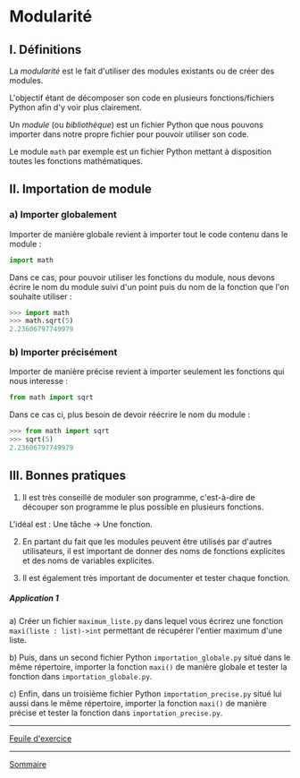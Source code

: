 # Modularité

## I. Définitions

La *modularité* est le fait d'utiliser des modules existants ou de créer des modules.

L'objectif étant de décomposer son code en plusieurs fonctions/fichiers Python afin d'y voir plus clairement.

Un *module* (ou *bibliothèque*) est un fichier Python que nous pouvons importer dans notre propre fichier pour pouvoir utiliser son code.

Le module `math` par exemple est un fichier Python mettant à disposition toutes les fonctions mathématiques.

## II. Importation de module

### a) Importer globalement

Importer de manière globale revient à importer tout le code contenu dans le module :

```python
import math
```

Dans ce cas, pour pouvoir utiliser les fonctions du module, nous devons écrire le nom du module suivi d'un point puis du nom de la fonction que l'on souhaite utiliser :

```python
>>> import math
>>> math.sqrt(5)
2.23606797749979
```

### b) Importer précisément

Importer de manière précise revient à importer seulement les fonctions qui nous interesse :

```python
from math import sqrt
```

Dans ce cas ci, plus besoin de devoir réécrire le nom du module :

```python
>>> from math import sqrt
>>> sqrt(5)
2.23606797749979
```

## III. Bonnes pratiques

1. Il est très conseillé de moduler son programme, c'est-à-dire de découper son programme le plus possible en plusieurs fonctions.

L'idéal est : Une tâche -> Une fonction.

2. En partant du fait que les modules peuvent être utilisés par d'autres utilisateurs, il est important de donner des noms de fonctions explicites et des noms de variables explicites.

3. Il est également très important de documenter et tester chaque fonction.

##### Application 1

a) Créer un fichier `maximum_liste.py` dans lequel vous écrirez une fonction `maxi(liste : list)->int` permettant de récupérer l'entier maximum d'une liste.

b) Puis, dans un second fichier Python `importation_globale.py` situé dans le même répertoire, importer la fonction `maxi()` de manière globale et tester la fonction dans `importation_globale.py`.

c) Enfin, dans un troisième fichier Python `importation_precise.py` situé lui aussi dans le même répertoire, importer la fonction `maxi()` de manière précise et tester la fonction dans `importation_precise.py`.

_______

[Feuile d'exercice](./Exercices_modularite.md)

_______

[Sommaire](./../README.md)